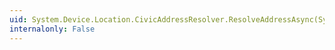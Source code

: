 ```yaml
---
uid: System.Device.Location.CivicAddressResolver.ResolveAddressAsync(System.Device.Location.GeoCoordinate)
internalonly: False
---
```

